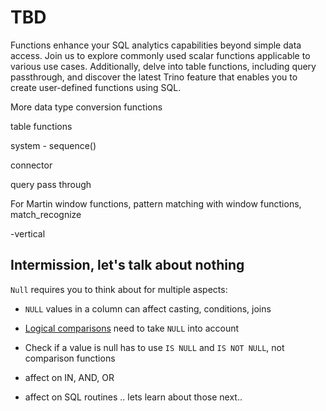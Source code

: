 # TBD

Functions enhance your SQL analytics capabilities beyond simple data access.
Join us to explore commonly used scalar functions applicable to various use
cases. Additionally, delve into table functions, including query passthrough,
and discover the latest Trino feature that enables you to create user-defined
functions using SQL.

More data type conversion functions


table functions

system - sequence()

connector

query pass through



For Martin
window functions, pattern matching with window functions, match_recognize



-vertical
## Intermission, let's talk about nothing

`Null` requires you to think about for multiple aspects:

* `NULL` values in a column can affect casting, conditions, joins

* [Logical comparisons](https://trino.io/docs/current/functions/logical.html#effect-of-null-on-logical-operators)
  need to take `NULL` into account
* Check if a value is null has to use `IS NULL` and `IS NOT NULL`, not comparison functions
* affect on IN, AND, OR
* affect on SQL routines .. lets learn about those next.. 

